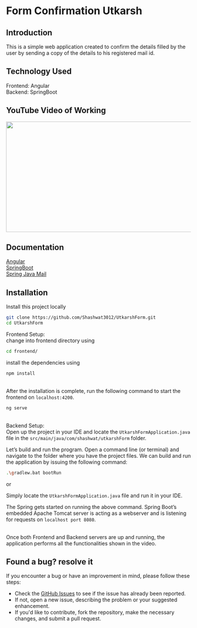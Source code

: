 # Form Confirmation Utkarsh

## Introduction

This is a simple web application created to confirm the details filled by the user by sending a copy of the details to his registered mail id.

## Technology Used

Frontend: Angular \
Backend: SpringBoot

## YouTube Video of Working

[<img src="https://img.youtube.com/vi/RklzBIxPsaI/hqdefault.jpg" width="600" height="300"
/>](https://www.youtube.com/embed/RklzBIxPsaI)

## Documentation

[Angular](https://angular.io/guide/setup-local) \
[SpringBoot](https://spring.io/quickstart) \
[Spring Java Mail](https://www.javatpoint.com/spring-java-mail-tutorial)

## Installation

Install this project locally

```bash
git clone https://github.com/Shashwat3012/UtkarshForm.git
cd UtkarshForm
```

Frontend Setup: \
change into frontend directory using

```bash
cd frontend/
```

install the dependencies using

```bash
npm install
```

\
After the installation is complete, run the following command to start the frontend on `localhost:4200`.

```bash
ng serve
```

\
Backend Setup: \
Open up the project in your IDE and locate the `UtkarshFormApplication.java` file in the `src/main/java/com/shashwat/utkarshForm` folder.

Let’s build and run the program. Open a command line (or terminal) and navigate to the folder where you have the project files. We can build and run the application by issuing the following command:

```bash
.\gradlew.bat bootRun
```

or

Simply locate the `UtkarshFormApplication.java` file and run it in your IDE.

The Spring gets started on running the above command. Spring Boot’s embedded Apache Tomcat server is acting as a webserver and is listening for requests on `localhost port 8080`.

\
Once both Frontend and Backend servers are up and running, the application performs all the functionalities shown in the video.

## Found a bug? resolve it

If you encounter a bug or have an improvement in mind, please follow these steps:

- Check the [GitHub Issues](https://github.com/Shashwat3012/UtkarshForm/issues) to see if the issue has already been reported.
- If not, open a new issue, describing the problem or your suggested enhancement.
- If you'd like to contribute, fork the repository, make the necessary changes, and submit a pull request.
